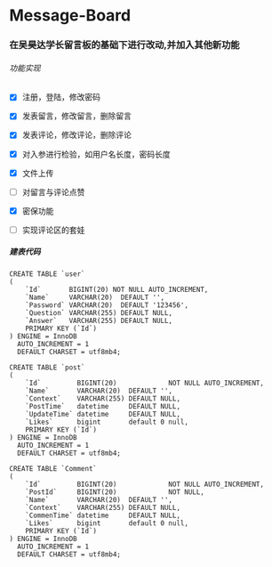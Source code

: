 # Message-Board

### 在吴昊达学长留言板的基础下进行改动,并加入其他新功能

###### 功能实现

- [x] 注册，登陆，修改密码

- [x] 发表留言，修改留言，删除留言

- [x] 发表评论，修改评论，删除评论

- [x] 对入参进行检验，如用户名长度，密码长度

- [x] 文件上传

- [ ] 对留言与评论点赞

- [x] 密保功能

- [ ] 实现评论区的套娃

##### 建表代码

  ```mysql
  CREATE TABLE `user`
  (
      `Id`       BIGINT(20) NOT NULL AUTO_INCREMENT,
      `Name`     VARCHAR(20)  DEFAULT '',
      `Password` VARCHAR(20)  DEFAULT '123456',
      `Question` VARCHAR(255) DEFAULT NULL,
      `Answer`   VARCHAR(255) DEFAULT NULL,
      PRIMARY KEY (`Id`)
  ) ENGINE = InnoDB
    AUTO_INCREMENT = 1
    DEFAULT CHARSET = utf8mb4;
  ```

  ```mysql
  CREATE TABLE `post`
  (
      `Id`         BIGINT(20)             NOT NULL AUTO_INCREMENT,
      `Name`       VARCHAR(20)  DEFAULT '',
      `Context`    VARCHAR(255) DEFAULT NULL,
      `PostTime`   datetime     DEFAULT NULL,
      `UpdateTime` datetime     DEFAULT NULL,
      `Likes`      bigint       default 0 null,
      PRIMARY KEY (`Id`)
  ) ENGINE = InnoDB
    AUTO_INCREMENT = 1
    DEFAULT CHARSET = utf8mb4;
  ```

  ```mysql
  CREATE TABLE `Comment`
  (
      `Id`         BIGINT(20)             NOT NULL AUTO_INCREMENT,
      `PostId`     BIGINT(20)             NOT NULL,
      `Name`       VARCHAR(20)  DEFAULT '',
      `Context`    VARCHAR(255) DEFAULT NULL,
      `CommenTime` datetime     DEFAULT NULL,
      `Likes`      bigint       default 0 null,
      PRIMARY KEY (`Id`)
  ) ENGINE = InnoDB
    AUTO_INCREMENT = 1
    DEFAULT CHARSET = utf8mb4;
  ```

  